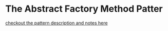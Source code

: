 # The Abstract Factory Method Patter

[checkout the pattern description and notes here](https://github.com/JoanaMota/DesignPatterns/wiki/The-Abstract-Factory-Method-Pattern)